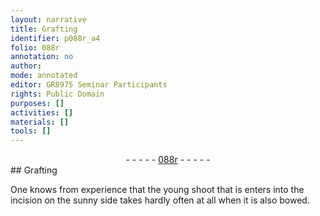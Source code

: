 ```yaml
---
layout: narrative
title: Grafting
identifier: p088r_a4
folio: 088r
annotation: no
author:
mode: annotated
editor: GR8975 Seminar Participants
rights: Public Domain
purposes: []
activities: []
materials: []
tools: []
---
```


 <div class="folio" align="center">- - - - - <a href="http://gallica.bnf.fr/ark:/12148/btv1b10500001g/f181.image" target="_blank">088r</a> - - - - - </div> 
## Grafting

 
 One knows from experience that the young shoot that is enters into the incision on the sunny side takes hardly often at all when it is also bowed. 
 